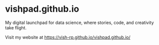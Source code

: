 # vishpad.github.io
My digital launchpad for data science, where stories, code, and creativity take flight.

Visit my website at https://vish-rp.github.io/vishpad.github.io/
